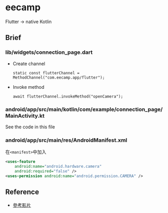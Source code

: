 # eecamp

Flutter -> native Kotlin

## Brief

### lib/widgets/connection_page.dart
- Create channel
    ```
    static const flutterChannel = MethodChannel("com.eecamp.app/flutter");
    ```
- Invoke method
    ```
    await flutterChannel.invokeMethod("openCamera");
    ```
### android/app/src/main/kotlin/com/example/connection_page/MainActivity.kt
See the code in this file

### android/app/src/main/res/AndroidManifest.xml
在```<manifest>```中加入
```xml
<uses-feature
    android:name="android.hardware.camera"
    android:required="false" />
<uses-permission android:name="android.permission.CAMERA" />
```


## Reference

- [參考影片](https://youtu.be/j0cy_Z6IG_c?si=LLh3FA0g92_BXzKT)

